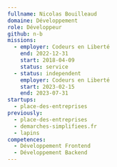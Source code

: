 ```yaml
---
fullname: Nicolas Bouilleaud
domaine: Développement
role: Développeur
github: n-b
missions:
  - employer: Codeurs en Liberté
    end: 2022-12-31
    start: 2018-04-09
    status: service
  - status: independent
    employer: Codeurs en Liberté
    start: 2023-02-15
    end: 2023-07-31
startups:
  - place-des-entreprises
previously:
  - place-des-entreprises
  - demarches-simplifiees.fr
  - lapins
competences:
  - Développement Frontend
  - Développement Backend
---
```

